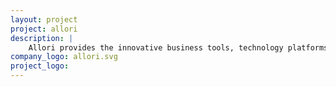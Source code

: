 ```yaml
---
layout: project
project: allori
description: |
    Allori provides the innovative business tools, technology platforms and creative thinking that helps Australia’s leading pharmaceuticals rethink and reinvent healthcare in the digital world. After coming on board in a graphic design role in 2007, I then moved into the role of lead creative, producing visual and innovative design solutions and related web campaigns, IOS applications and email campaigns.
company_logo: allori.svg
project_logo: 
---
```

